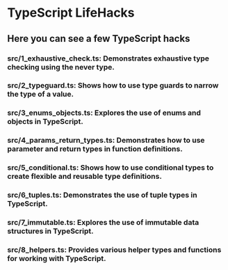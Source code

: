 
# TypeScript LifeHacks

## Here you can see a few TypeScript hacks


### src/1_exhaustive_check.ts: Demonstrates exhaustive type checking using the never type.

### src/2_typeguard.ts: Shows how to use type guards to narrow the type of a value.

### src/3_enums_objects.ts: Explores the use of enums and objects in TypeScript.

### src/4_params_return_types.ts: Demonstrates how to use parameter and return types in function definitions.

### src/5_conditional.ts: Shows how to use conditional types to create flexible and reusable type definitions.

### src/6_tuples.ts: Demonstrates the use of tuple types in TypeScript.

### src/7_immutable.ts: Explores the use of immutable data structures in TypeScript.

### src/8_helpers.ts: Provides various helper types and functions for working with TypeScript.